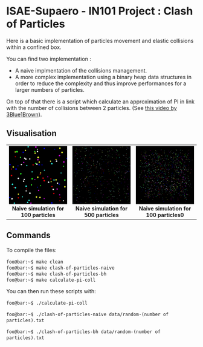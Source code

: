 # ISAE-Supaero - IN101 Project : Clash of Particles

Here is a basic implementation of particles movement and elastic collisions within a confined box.

You can find two implementation :
* A naive implmentation of the collisions management.
* A more complex implementation using a binary heap data structures in order to reduce the complexity and thus improve performances for a larger numbers of particles.

On top of that there is a script which calculate an approximation of PI in link with the number of collisions between 2 particles. (See [this video by 3Blue1Brown](https://www.youtube.com/watch?v=HEfHFsfGXjs)).

## Visualisation 

<p align="center">
  <table>
    <tr>
      <td align="center">
        <img src="img/naive-100.gif" width="300"/><br/>
        <b>Naive simulation for 100 particles</b>
      </td>
      <td align="center">
        <img src="img/naive-500.gif" width="300"/><br/>
        <b>Naive simulation for 500 particles</b>
      </td>
      <td align="center">
        <img src="img/naive-1000.gif" width="300"/><br/>
        <b>Naive simulation for 100 particles0</b>
      </td>
    </tr>
  </table>
</p>




## Commands

To compile the files:
```console
foo@bar:~$ make clean
foo@bar:~$ make clash-of-particles-naive
foo@bar:~$ make clash-of-particles-bh
foo@bar:~$ make calculate-pi-coll
```

You can then run these scripts with:
```console
foo@bar:~$ ./calculate-pi-coll
```

```console
foo@bar:~$ ./clash-of-particles-naive data/random-(number of particles).txt
```

```console
foo@bar:~$ ./clash-of-particles-bh data/random-(number of particles).txt
```
